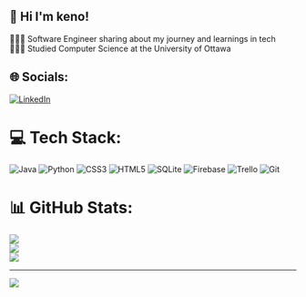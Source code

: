 ## 👋 Hi I'm keno!

👩🏻‍💻 Software Engineer sharing about my journey and learnings in tech</br>
👩🏻‍🎓 Studied Computer Science at the University of Ottawa</br>

## 🌐 Socials:
[![LinkedIn](https://img.shields.io/badge/LinkedIn-%230077B5.svg?logo=linkedin&logoColor=white)](https://linkedin.com/in/https://www.linkedin.com/in/oghenekeno-obuwoma-5a6a93191/) 

# 💻 Tech Stack:
![Java](https://img.shields.io/badge/java-%23ED8B00.svg?style=for-the-badge&logo=openjdk&logoColor=white) ![Python](https://img.shields.io/badge/python-3670A0?style=for-the-badge&logo=python&logoColor=ffdd54) ![CSS3](https://img.shields.io/badge/css3-%231572B6.svg?style=for-the-badge&logo=css3&logoColor=white) ![HTML5](https://img.shields.io/badge/html5-%23E34F26.svg?style=for-the-badge&logo=html5&logoColor=white) ![SQLite](https://img.shields.io/badge/sqlite-%2307405e.svg?style=for-the-badge&logo=sqlite&logoColor=white) ![Firebase](https://img.shields.io/badge/firebase-a08021?style=for-the-badge&logo=firebase&logoColor=ffcd34) ![Trello](https://img.shields.io/badge/Trello-%23026AA7.svg?style=for-the-badge&logo=Trello&logoColor=white) ![Git](https://img.shields.io/badge/git-%23F05033.svg?style=for-the-badge&logo=git&logoColor=white)
# 📊 GitHub Stats:
![](https://github-readme-stats.vercel.app/api?username=oobuw041&theme=dark&hide_border=false&include_all_commits=false&count_private=false)<br/>
![](https://github-readme-streak-stats.herokuapp.com/?user=oobuw041&theme=dark&hide_border=false)<br/>
![](https://github-readme-stats.vercel.app/api/top-langs/?username=oobuw041&theme=dark&hide_border=false&include_all_commits=false&count_private=false&layout=compact)

---
[![](https://visitcount.itsvg.in/api?id=oobuw041&icon=0&color=0)](https://visitcount.itsvg.in)

<!-- Proudly created with GPRM ( https://gprm.itsvg.in ) -->
